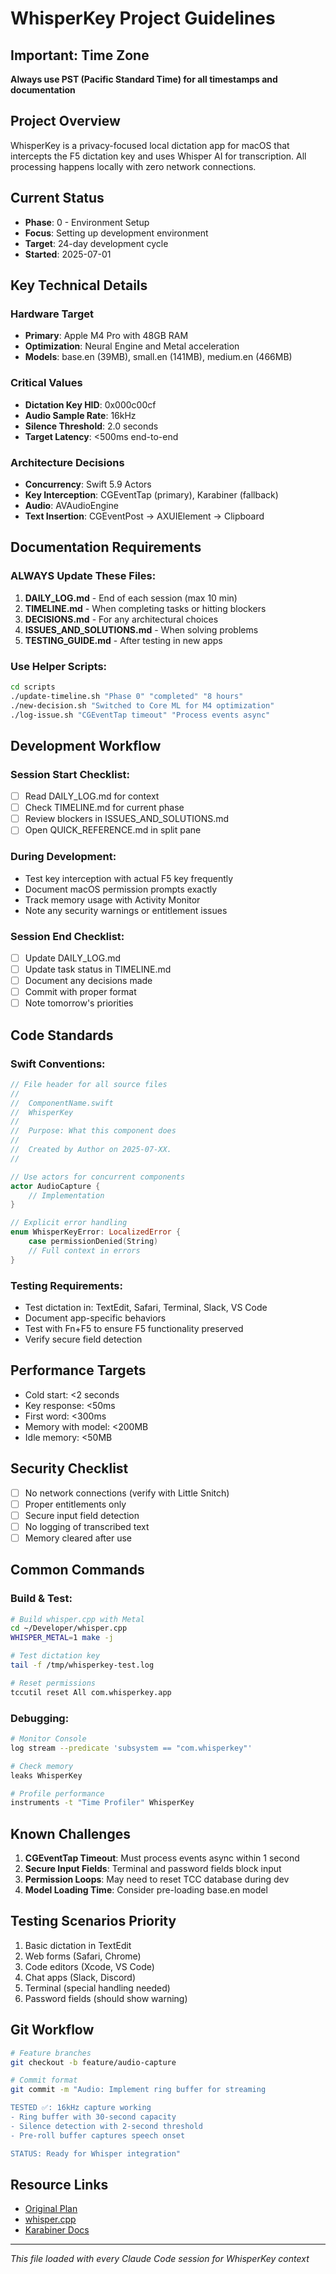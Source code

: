 # WhisperKey Project Guidelines

## Important: Time Zone
**Always use PST (Pacific Standard Time) for all timestamps and documentation**

## Project Overview
WhisperKey is a privacy-focused local dictation app for macOS that intercepts the F5 dictation key and uses Whisper AI for transcription. All processing happens locally with zero network connections.

## Current Status
- **Phase**: 0 - Environment Setup
- **Focus**: Setting up development environment
- **Target**: 24-day development cycle
- **Started**: 2025-07-01

## Key Technical Details

### Hardware Target
- **Primary**: Apple M4 Pro with 48GB RAM
- **Optimization**: Neural Engine and Metal acceleration
- **Models**: base.en (39MB), small.en (141MB), medium.en (466MB)

### Critical Values
- **Dictation Key HID**: 0x000c00cf
- **Audio Sample Rate**: 16kHz
- **Silence Threshold**: 2.0 seconds
- **Target Latency**: <500ms end-to-end

### Architecture Decisions
- **Concurrency**: Swift 5.9 Actors
- **Key Interception**: CGEventTap (primary), Karabiner (fallback)
- **Audio**: AVAudioEngine
- **Text Insertion**: CGEventPost → AXUIElement → Clipboard

## Documentation Requirements

### ALWAYS Update These Files:
1. **DAILY_LOG.md** - End of each session (max 10 min)
2. **TIMELINE.md** - When completing tasks or hitting blockers
3. **DECISIONS.md** - For any architectural choices
4. **ISSUES_AND_SOLUTIONS.md** - When solving problems
5. **TESTING_GUIDE.md** - After testing in new apps

### Use Helper Scripts:
```bash
cd scripts
./update-timeline.sh "Phase 0" "completed" "8 hours"
./new-decision.sh "Switched to Core ML for M4 optimization"
./log-issue.sh "CGEventTap timeout" "Process events async"
```

## Development Workflow

### Session Start Checklist:
- [ ] Read DAILY_LOG.md for context
- [ ] Check TIMELINE.md for current phase
- [ ] Review blockers in ISSUES_AND_SOLUTIONS.md
- [ ] Open QUICK_REFERENCE.md in split pane

### During Development:
- Test key interception with actual F5 key frequently
- Document macOS permission prompts exactly
- Track memory usage with Activity Monitor
- Note any security warnings or entitlement issues

### Session End Checklist:
- [ ] Update DAILY_LOG.md
- [ ] Update task status in TIMELINE.md
- [ ] Document any decisions made
- [ ] Commit with proper format
- [ ] Note tomorrow's priorities

## Code Standards

### Swift Conventions:
```swift
// File header for all source files
//
//  ComponentName.swift
//  WhisperKey
//
//  Purpose: What this component does
//  
//  Created by Author on 2025-07-XX.
//

// Use actors for concurrent components
actor AudioCapture {
    // Implementation
}

// Explicit error handling
enum WhisperKeyError: LocalizedError {
    case permissionDenied(String)
    // Full context in errors
}
```

### Testing Requirements:
- Test dictation in: TextEdit, Safari, Terminal, Slack, VS Code
- Document app-specific behaviors
- Test with Fn+F5 to ensure F5 functionality preserved
- Verify secure field detection

## Performance Targets
- Cold start: <2 seconds
- Key response: <50ms
- First word: <300ms
- Memory with model: <200MB
- Idle memory: <50MB

## Security Checklist
- [ ] No network connections (verify with Little Snitch)
- [ ] Proper entitlements only
- [ ] Secure input field detection
- [ ] No logging of transcribed text
- [ ] Memory cleared after use

## Common Commands

### Build & Test:
```bash
# Build whisper.cpp with Metal
cd ~/Developer/whisper.cpp
WHISPER_METAL=1 make -j

# Test dictation key
tail -f /tmp/whisperkey-test.log

# Reset permissions
tccutil reset All com.whisperkey.app
```

### Debugging:
```bash
# Monitor Console
log stream --predicate 'subsystem == "com.whisperkey"'

# Check memory
leaks WhisperKey

# Profile performance
instruments -t "Time Profiler" WhisperKey
```

## Known Challenges
1. **CGEventTap Timeout**: Must process events async within 1 second
2. **Secure Input Fields**: Terminal and password fields block input
3. **Permission Loops**: May need to reset TCC database during dev
4. **Model Loading Time**: Consider pre-loading base.en model

## Testing Scenarios Priority
1. Basic dictation in TextEdit
2. Web forms (Safari, Chrome)
3. Code editors (Xcode, VS Code)
4. Chat apps (Slack, Discord)
5. Terminal (special handling needed)
6. Password fields (should show warning)

## Git Workflow
```bash
# Feature branches
git checkout -b feature/audio-capture

# Commit format
git commit -m "Audio: Implement ring buffer for streaming

TESTED ✅: 16kHz capture working
- Ring buffer with 30-second capacity
- Silence detection with 2-second threshold
- Pre-roll buffer captures speech onset

STATUS: Ready for Whisper integration"
```

## Resource Links
- [Original Plan](docs-archive/planning/WhisperKey-Planning.md)
- [whisper.cpp](https://github.com/ggerganov/whisper.cpp)
- [Karabiner Docs](https://karabiner-elements.pqrs.org/docs/)

---
*This file loaded with every Claude Code session for WhisperKey context*